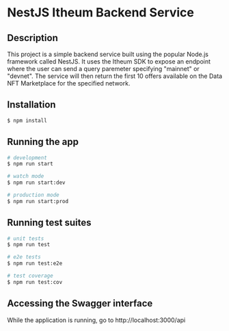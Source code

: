 # NestJS Itheum Backend Service

## Description

This project is a simple backend service built using the popular Node.js framework called NestJS. It uses the Itheum SDK to expose an endpoint where the user can send a query paremeter specifying "mainnet" or "devnet". The service will then return the first 10 offers available on the Data NFT Marketplace for the specified network.

## Installation

```bash
$ npm install
```

## Running the app

```bash
# development
$ npm run start

# watch mode
$ npm run start:dev

# production mode
$ npm run start:prod
```

## Running test suites

```bash
# unit tests
$ npm run test

# e2e tests
$ npm run test:e2e

# test coverage
$ npm run test:cov
```

## Accessing the Swagger interface

While the application is running, go to http://localhost:3000/api
